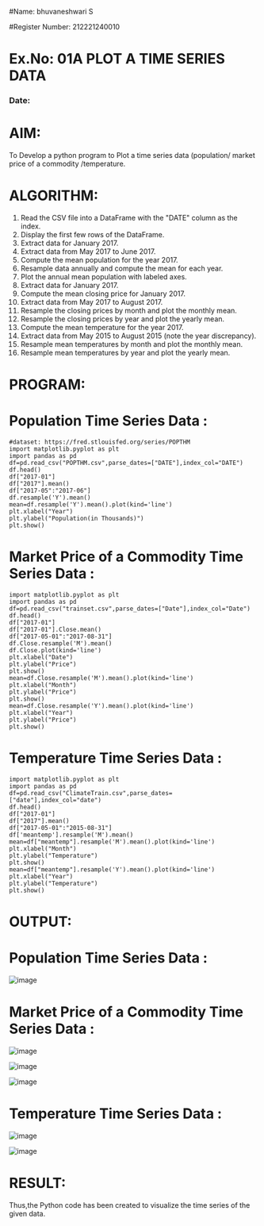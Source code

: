 #Name: bhuvaneshwari S

#Register Number: 212221240010

# Ex.No: 01A PLOT A TIME SERIES DATA
###  Date: 

# AIM:
To Develop a python program to Plot a time series data (population/ market price of a commodity
/temperature.
# ALGORITHM:
1. Read the CSV file into a DataFrame with the "DATE" column as the index.
2. Display the first few rows of the DataFrame.
3. Extract data for January 2017.
4. Extract data from May 2017 to June 2017.
5. Compute the mean population for the year 2017.
6. Resample data annually and compute the mean for each year.
7. Plot the annual mean population with labeled axes.
8. Extract data for January 2017.
9. Compute the mean closing price for January 2017.
10. Extract data from May 2017 to August 2017.
11. Resample the closing prices by month and plot the monthly mean.
12. Resample the closing prices by year and plot the yearly mean.
13. Compute the mean temperature for the year 2017.
14. Extract data from May 2015 to August 2015 (note the year discrepancy).
15. Resample mean temperatures by month and plot the monthly mean.
16. Resample mean temperatures by year and plot the yearly mean.
# PROGRAM:
# Population Time Series Data :
```
#dataset: https://fred.stlouisfed.org/series/POPTHM
import matplotlib.pyplot as plt
import pandas as pd
df=pd.read_csv("POPTHM.csv",parse_dates=["DATE"],index_col="DATE")
df.head()
df["2017-01"]
df["2017"].mean()
df["2017-05":"2017-06"]
df.resample('Y').mean()
mean=df.resample('Y').mean().plot(kind='line')
plt.xlabel("Year")
plt.ylabel("Population(in Thousands)")
plt.show()
```
# Market Price of a Commodity Time Series Data :
```
import matplotlib.pyplot as plt
import pandas as pd
df=pd.read_csv("trainset.csv",parse_dates=["Date"],index_col="Date")
df.head()
df["2017-01"]
df["2017-01"].Close.mean()
df["2017-05-01":"2017-08-31"]
df.Close.resample('M').mean()
df.Close.plot(kind='line')
plt.xlabel("Date")
plt.ylabel("Price")
plt.show()
mean=df.Close.resample('M').mean().plot(kind='line')
plt.xlabel("Month")
plt.ylabel("Price")
plt.show()
mean=df.Close.resample('Y').mean().plot(kind='line')
plt.xlabel("Year")
plt.ylabel("Price")
plt.show()
```
# Temperature Time Series Data :
```
import matplotlib.pyplot as plt
import pandas as pd
df=pd.read_csv("ClimateTrain.csv",parse_dates=["date"],index_col="date")
df.head()
df["2017-01"]
df["2017"].mean()
df["2017-05-01":"2015-08-31"]
df['meantemp'].resample('M').mean()
mean=df["meantemp"].resample('M').mean().plot(kind='line')
plt.xlabel("Month")
plt.ylabel("Temperature")
plt.show()
mean=df["meantemp"].resample('Y').mean().plot(kind='line')
plt.xlabel("Year")
plt.ylabel("Temperature")
plt.show()
```

# OUTPUT:
# Population Time Series Data :
![image](https://github.com/user-attachments/assets/71b95f21-fd91-4eef-853f-8a049c56c8ac)

# Market Price of a Commodity Time Series Data :
![image](https://github.com/user-attachments/assets/00f3f5a5-cbae-444e-b36f-a7927726c34c)

![image](https://github.com/user-attachments/assets/5a42b56f-70bb-44d9-86af-9ab25903c68e)

![image](https://github.com/user-attachments/assets/c838ee06-71fb-4f87-b122-7abb479a11a5)


# Temperature Time Series Data :
![image](https://github.com/user-attachments/assets/59900472-0d77-4147-968c-9d91674c3b23)

![image](https://github.com/user-attachments/assets/756ae986-81b0-4c5d-bc00-d29b9067d9d0)


# RESULT:
Thus,the Python code has been created to visualize the time series of the given data.
